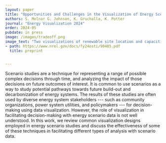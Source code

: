 ```yaml
---
layout: paper
title: "Opportunities and Challenges in the Visualization of Energy Scenarios for Decision-Making"
authors: S. Molnar G. Johnson, K. Gruchalla, K. Potter
journal: "Energy Visualization 2024"
order: 2024-05
pubdate: in press
image: /images/tradeoff.png
image_text: "Two visualizations of renewable site location and capacities for four different scenarios."
- path: https://www.nrel.gov/docs/fy24osti/90485.pdf
  title: preprint


---
```

Scenario studies are a technique for representing a range of possible complex decisions through time, and analyzing the impact of those decisions on future outcomes of interest. It is common to use scenarios as a way to study potential pathways towards future build-out and decarbonization of energy systems. The results of these studies are often used by diverse energy system stakeholders --- such as community organizations, power system utilities, and policymakers --- for decision-making using data visualization. However, the role of visualization in facilitating decision-making with energy scenario data is not well understood. In this work, we review common visualization designs employed in energy scenario studies and discuss the effectiveness of some of these techniques in facilitating different types of analysis with scenario data.


